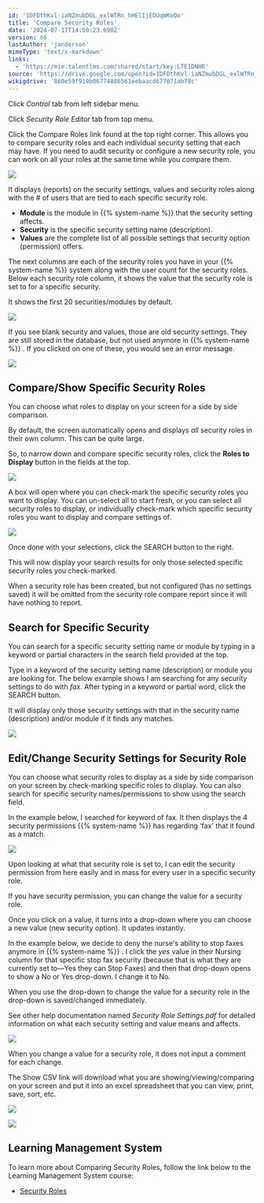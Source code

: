 ```yaml
---
id: '1DFDthKvl-iaNZmubDGL_exlWTRn_hHElIjEOUqWKoQo'
title: 'Compare Security Roles'
date: '2024-07-17T14:50:23.690Z'
version: 66
lastAuthor: 'janderson'
mimeType: 'text/x-markdown'
links:
  - 'https://mie.talentlms.com/shared/start/key:LTEIDNHR'
source: 'https://drive.google.com/open?id=1DFDthKvl-iaNZmubDGL_exlWTRn_hHElIjEOUqWKoQo'
wikigdrive: '860e59f919b06774886561eebaacd677071ab78c'
---
```

Click *Control* tab from left sidebar menu.

Click *Security Role Editor* tab from top menu.

Click the Compare Roles link found at the top right corner. This allows you to compare security roles and each individual security setting that each may have. If you need to audit security or configure a new security role, you can work on all your roles at the same time while you compare them.

![](../compare-security-roles.assets/36301d9734bf19736b90557dac458f44.png)

It displays (reports) on the security settings, values and security roles along with the # of users that are tied to each specific security role.

* <strong>Module</strong> is the module in {{% system-name %}} that the security setting affects.
* <strong>Security</strong> is the specific security setting name (description).
* <strong>Values</strong> are the complete list of all possible settings that security option (permission) offers.

The next columns are each of the security roles you have in your {{% system-name %}} system along with the user count for the security roles. Below each security role column, it shows the value that the security role is set to for a specific security.

It shows the first 20 securities/modules by default.

![](../compare-security-roles.assets/c11a26aaf9b608fe5c4bbd5f3bbabad5.png)

If you see blank security and values, those are old security settings. They are still stored in the database, but not used anymore in {{% system-name %}} . If you clicked on one of these, you would see an error message.

![](../compare-security-roles.assets/1cadf42787da435897c705f8cef21bf5.png)

## Compare/Show Specific Security Roles

You can choose what roles to display on your screen for a side by side comparison.

By default, the screen automatically opens and displays *all* security roles in their own column. This can be quite large.

So, to narrow down and compare specific security roles, click the **Roles to Display** button in the fields at the top.

![](../compare-security-roles.assets/507bfbd595ab8b50085f485eab848b0c.png)

A box will open where you can check-mark the specific security roles you want to display. You can un-select all to start fresh, or you can select all security roles to display, or individually check-mark which specific security roles you want to display and compare settings of.

![](../compare-security-roles.assets/047798c78d3e8cb19e60531ab2c357a6.png)

Once done with your selections, click the SEARCH button to the right.

This will now display your search results for only those selected specific security roles you check-marked.

When a security role has been created, but not configured (has no settings saved) it will be omitted from the security role compare report since it will have nothing to report.

## Search for Specific Security

You can search for a specific security setting name or module by typing in a keyword or partial characters in the search field provided at the top.

Type in a keyword of the security setting name (description) or module you are looking for. The below example shows I am searching for any security settings to do with *fax*. After typing in a keyword or partial word, click the SEARCH button.

It will display only those security settings with that in the security name (description) and/or module if it finds any matches.

![](../compare-security-roles.assets/eb30adaff2db436fb594eb816b547284.png)

## Edit/Change Security Settings for Security Role

You can choose what security roles to display as a side by side comparison on your screen by check-marking specific roles to display. You can also search for specific security names/permissions to show using the search field.

In the example below, I searched for keyword of fax. It then displays the 4 security permissions {{% system-name %}} has regarding ‘fax' that it found as a match.

![](../compare-security-roles.assets/eb30adaff2db436fb594eb816b547284.png)

Upon looking at what that security role is set to, I can edit the security permission from here easily and in mass for every user in a specific security role.

If you have security permission, you can change the value for a security role.

Once you click on a value, it turns into a drop-down where you can choose a new value (new security option). It updates instantly.

In the example below, we decide to deny the nurse's ability to stop faxes anymore in {{% system-name %}} . I click the *yes* value in their Nursing column for that specific stop fax security (because that is what they are currently set to—Yes they can Stop Faxes) and then that drop-down opens to show a No or Yes drop-down. I change it to No.

When you use the drop-down to change the value for a security role in the drop-down is saved/changed immediately.

See other help documentation named *Security Role Settings.pdf* for detailed information on what each security setting and value means and affects.

![](../compare-security-roles.assets/0c89137502add0031c4f94fdcdb7b058.png)

When you change a value for a security role, it does not input a comment for each change.

The Show CSV link will download what you are showing/viewing/comparing on your screen and put it into an excel spreadsheet that you can view, print, save, sort, etc.

![](../compare-security-roles.assets/2223f38646eac0b497a2d1f8efe47535.png)

![](../compare-security-roles.assets/5218d8de5e715e29215f59f776389164.png)

## Learning Management System

To learn more about Comparing Security Roles, follow the link below to the Learning Management System course:

* [Security Roles](https://mie.talentlms.com/shared/start/key:LTEIDNHR)
